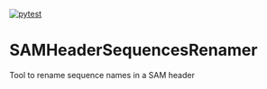 [![pytest](https://github.com/DanielNaro/SAMHeaderSequencesRenamer/actions/workflows/python-app.yml/badge.svg?branch=master)](https://github.com/DanielNaro/SAMHeaderSequencesRenamer/actions/workflows/python-app.yml)
# SAMHeaderSequencesRenamer
Tool to rename sequence names in a SAM header
